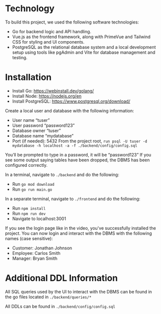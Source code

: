 # Technology

To build this project, we used the following software technologies: 
- Go for backend logic and API handling. 
- Vue.js as the frontend framework, along with PrimeVue and Tailwind CSS for styling and UI components. 
- PostgreSQL as the relational database system and a local development setup using tools like pgAdmin and Vite for database management and testing.

# Installation 
- Install Go: https://webinstall.dev/golang/
- Install Node: https://nodejs.org/en
- Install PostgreSQL: https://www.postgresql.org/download/

Create a local user and database with the following information:
- User name “tuser”
- User password “password123”
- Database owner “tuser”
- Database name “mydatabase”
- Port (if needed): 5432
From the project root, `run psql -U tuser -d mydatabase -h localhost -a -f ./backend/config/config.sql`

You’ll be prompted to type in a password, it will be “password123”
If you see some output saying tables have been dropped, the DBMS has been configured correctly.

In a terminal, navigate to `./backend` and do the following:
- Run `go mod download`
- Run `go run main.go`

In a separate terminal, navigate to `./frontend` and do the following:
- Run `npm install`
- Run `npm run dev`
- Navigate to localhost:3001

If you see the login page like in the video, you've successfully installed the project. You can now login and interact with the DBMS with the following names (case sensitive):
- Customer: Jonathan Johnson
- Employee: Carlos Smith
- Manager: Bryan Smith

# Additional DDL Information
All SQL queries used by the UI to interact with the DBMS can be found in the go files located in `./backend/queries/*`

All DDLs can be found in `./backend/config/config.sql`
